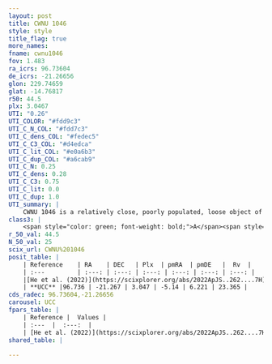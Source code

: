```yaml
---
layout: post
title: CWNU 1046
style: style
title_flag: true
more_names: 
fname: cwnu1046
fov: 1.483
ra_icrs: 96.73604
de_icrs: -21.26656
glon: 229.74659
glat: -14.76817
r50: 44.5
plx: 3.0467
UTI: "0.26"
UTI_COLOR: "#fdd9c3"
UTI_C_N_COL: "#fdd7c3"
UTI_C_dens_COL: "#fedec5"
UTI_C_C3_COL: "#d4edca"
UTI_C_lit_COL: "#e0a6b3"
UTI_C_dup_COL: "#a6cab9"
UTI_C_N: 0.25
UTI_C_dens: 0.28
UTI_C_C3: 0.75
UTI_C_lit: 0.0
UTI_C_dup: 1.0
UTI_summary: |
    CWNU 1046 is a relatively close, poorly populated, loose object of high C3 quality. It was recently reported in the literature.
class3: |
    <span style="color: green; font-weight: bold;">A</span><span style="color: #FFC300; font-weight: bold;">B</span>
r_50_val: 44.5
N_50_val: 25
scix_url: CWNU%201046
posit_table: |
    | Reference    | RA    | DEC   | Plx  | pmRA  | pmDE   |  Rv  |
    | :---         | :---: | :---: | :---: | :---: | :---: | :---: |
    |[He et al. (2022)](https://scixplorer.org/abs/2022ApJS..262....7H) | 96.793 | -21.352 | 3.041 | -5.256 | 6.221 | -- |
    | **UCC** |96.736 | -21.267 | 3.047 | -5.14 | 6.221 | 23.365 | 
cds_radec: 96.73604,-21.26656
carousel: UCC
fpars_table: |
    | Reference |  Values |
    | :---  |  :---:  |
    | [He et al. (2022)](https://scixplorer.org/abs/2022ApJS..262....7H) | `A0=0.9, logAge=7.55` |
shared_table: |
    
---
```

